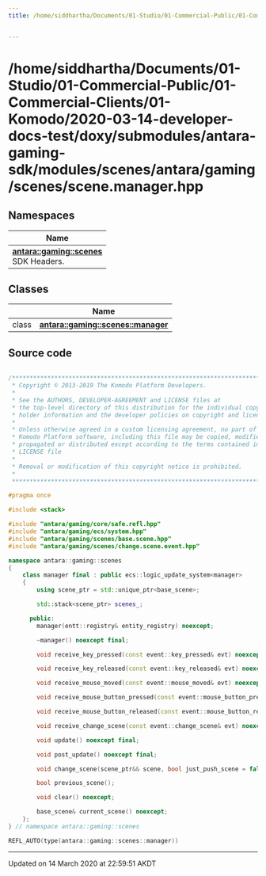 ```yaml
---
title: /home/siddhartha/Documents/01-Studio/01-Commercial-Public/01-Commercial-Clients/01-Komodo/2020-03-14-developer-docs-test/doxy/submodules/antara-gaming-sdk/modules/scenes/antara/gaming/scenes/scene.manager.hpp


---
```


# /home/siddhartha/Documents/01-Studio/01-Commercial-Public/01-Commercial-Clients/01-Komodo/2020-03-14-developer-docs-test/doxy/submodules/antara-gaming-sdk/modules/scenes/antara/gaming/scenes/scene.manager.hpp







## Namespaces

| Name           |
| -------------- |
| **[antara::gaming::scenes](Namespaces/namespaceantara_1_1gaming_1_1scenes.md)** <br>SDK Headers.  |

## Classes

|                | Name           |
| -------------- | -------------- |
| class | **[antara::gaming::scenes::manager](Classes/classantara_1_1gaming_1_1scenes_1_1manager.md)**  |













## Source code

```cpp

/******************************************************************************
 * Copyright © 2013-2019 The Komodo Platform Developers.                      *
 *                                                                            *
 * See the AUTHORS, DEVELOPER-AGREEMENT and LICENSE files at                  *
 * the top-level directory of this distribution for the individual copyright  *
 * holder information and the developer policies on copyright and licensing.  *
 *                                                                            *
 * Unless otherwise agreed in a custom licensing agreement, no part of the    *
 * Komodo Platform software, including this file may be copied, modified,     *
 * propagated or distributed except according to the terms contained in the   *
 * LICENSE file                                                               *
 *                                                                            *
 * Removal or modification of this copyright notice is prohibited.            *
 *                                                                            *
 ******************************************************************************/

#pragma once

#include <stack> 

#include "antara/gaming/core/safe.refl.hpp"            
#include "antara/gaming/ecs/system.hpp"                
#include "antara/gaming/scenes/base.scene.hpp"         
#include "antara/gaming/scenes/change.scene.event.hpp" 

namespace antara::gaming::scenes
{
    class manager final : public ecs::logic_update_system<manager>
    {
        using scene_ptr = std::unique_ptr<base_scene>;

        std::stack<scene_ptr> scenes_;

      public:
        manager(entt::registry& entity_registry) noexcept;

        ~manager() noexcept final;

        void receive_key_pressed(const event::key_pressed& evt) noexcept;

        void receive_key_released(const event::key_released& evt) noexcept;

        void receive_mouse_moved(const event::mouse_moved& evt) noexcept;

        void receive_mouse_button_pressed(const event::mouse_button_pressed& evt) noexcept;

        void receive_mouse_button_released(const event::mouse_button_released& evt) noexcept;

        void receive_change_scene(const event::change_scene& evt) noexcept;

        void update() noexcept final;

        void post_update() noexcept final;

        void change_scene(scene_ptr&& scene, bool just_push_scene = false) noexcept;

        bool previous_scene();

        void clear() noexcept;

        base_scene& current_scene() noexcept;
    };
} // namespace antara::gaming::scenes

REFL_AUTO(type(antara::gaming::scenes::manager))
```


-------------------------------

Updated on 14 March 2020 at 22:59:51 AKDT
